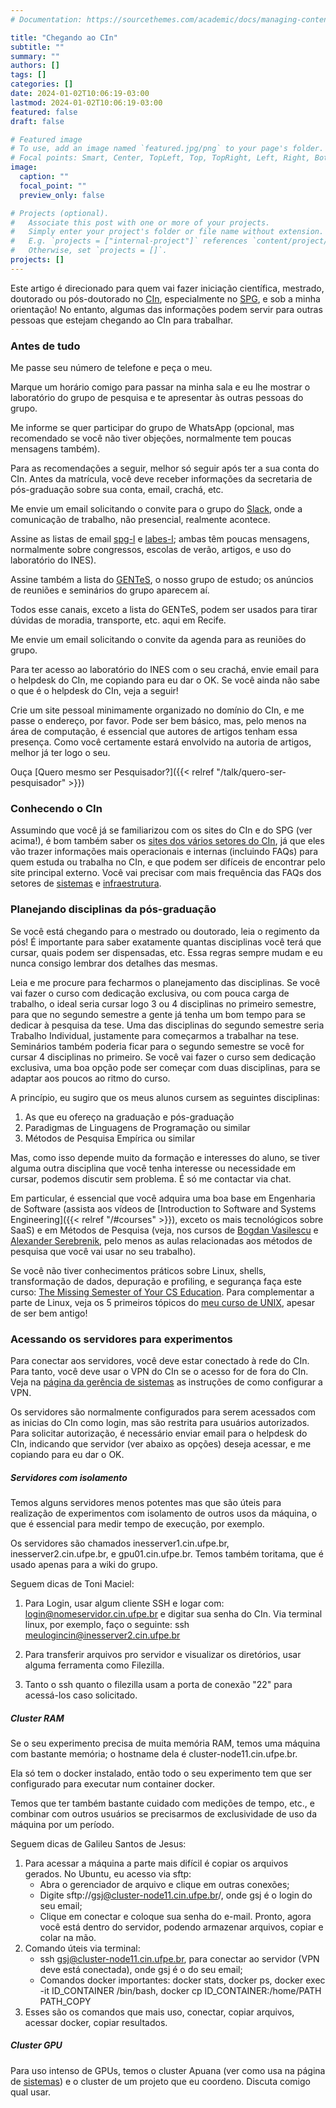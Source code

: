 ```yaml
---
# Documentation: https://sourcethemes.com/academic/docs/managing-content/

title: "Chegando ao CIn"
subtitle: ""
summary: ""
authors: []
tags: []
categories: []
date: 2024-01-02T10:06:19-03:00
lastmod: 2024-01-02T10:06:19-03:00
featured: false
draft: false

# Featured image
# To use, add an image named `featured.jpg/png` to your page's folder.
# Focal points: Smart, Center, TopLeft, Top, TopRight, Left, Right, BottomLeft, Bottom, BottomRight.
image:
  caption: ""
  focal_point: ""
  preview_only: false

# Projects (optional).
#   Associate this post with one or more of your projects.
#   Simply enter your project's folder or file name without extension.
#   E.g. `projects = ["internal-project"]` references `content/project/deep-learning/index.md`.
#   Otherwise, set `projects = []`.
projects: []
---
```

Este artigo é direcionado para quem vai fazer iniciação científica, mestrado, doutorado ou pós-doutorado no [CIn](http://www.cin.ufpe.br/), especialmente no [SPG](http://www.cin.ufpe.br/spg), e sob a minha orientação! No entanto, algumas das informações podem servir para outras pessoas que estejam chegando ao CIn para trabalhar.

### Antes de tudo

Me passe seu número de telefone e peça o meu.

Marque um horário comigo para passar na minha sala e eu lhe mostrar o laboratório do grupo de pesquisa e te apresentar às outras pessoas do grupo.

Me informe se quer participar do grupo de WhatsApp (opcional, mas recomendado se você não tiver objeções, normalmente tem poucas mensagens também).

Para as recomendações a seguir, melhor só seguir após ter a sua conta do CIn. Antes da matrícula, você deve receber informações da secretaria de pós-graduação sobre sua conta, email, crachá, etc.

Me envie um email solicitando o convite para o grupo do [Slack](https://spg-ufpe.slack.com), onde a comunicação de trabalho, não presencial, realmente acontece. 

Assine as listas de email [spg-l](https://groups.google.com/a/cin.ufpe.br/g/spg-l) e [labes-l](https://groups.google.com/a/cin.ufpe.br/g/labes-l); ambas têm poucas mensagens, normalmente sobre congressos, escolas de verão, artigos, e uso do laboratório do INES). 

Assine também a lista do [GENTeS](https://groups.google.com/a/cin.ufpe.br/g/gente), o nosso grupo de estudo; os anúncios de reuniões e seminários do grupo aparecem aí.  

Todos esse canais, exceto a lista do GENTeS, podem ser usados para tirar dúvidas de moradia, transporte, etc. aqui em Recife.

Me envie um email solicitando o convite da agenda para as reuniões do grupo.

Para ter acesso ao laboratório do INES com o seu crachá, envie email para o helpdesk do CIn, me copiando para eu dar o OK. Se você ainda não sabe o que é o helpdesk do CIn, veja a seguir!

Crie um site pessoal minimamente organizado no domínio do CIn, e me passe o endereço, por favor. Pode ser bem básico, mas, pelo menos na área de computação, é essencial que autores de artigos tenham essa presença. Como você certamente estará envolvido na autoria de artigos, melhor já ter logo o seu.

Ouça [Quero mesmo ser Pesquisador?]({{< relref "/talk/quero-ser-pesquisador" >}})


### Conhecendo o CIn 

Assumindo que você já se familiarizou com os sites do CIn e do SPG (ver acima!), é bom também saber os [sites dos vários setores do CIn](https://diretoria.cin.ufpe.br/perguntas-frequentes#h.14rqvo9yjppo), já que eles vão trazer informações mais operacionais e internas (incluindo FAQs) para quem estuda ou trabalha no CIn, e que podem ser difíceis de encontrar pelo site principal externo. Você vai precisar com mais frequência das FAQs dos setores de [sistemas](http://helpdesk.cin.ufpe.br/) e [infraestrutura](http://infraestrutura.cin.ufpe.br/).


### Planejando disciplinas da pós-graduação

Se você está chegando para o mestrado ou doutorado, leia o regimento da pós! É importante para saber exatamente quantas disciplinas você terá que cursar, quais podem ser dispensadas, etc. Essa regras sempre mudam e eu nunca consigo lembrar dos detalhes das mesmas.

Leia e me procure para fecharmos o planejamento das disciplinas. Se você vai fazer o curso com dedicação exclusiva, ou com pouca carga de trabalho, o ideal seria cursar logo 3 ou 4 disciplinas no primeiro semestre, para que no segundo semestre a gente já tenha um bom tempo para se dedicar à pesquisa da tese. Uma das disciplinas do segundo semestre seria Trabalho Individual, justamente para começarmos a trabalhar na tese. Seminários também poderia ficar para o segundo semestre se você for cursar 4 disciplinas no primeiro. Se você vai fazer o curso sem dedicação exclusiva, uma boa opção pode ser começar com duas disciplinas, para se adaptar aos poucos ao ritmo do curso.

A princípio, eu sugiro que os meus alunos cursem as seguintes disciplinas:

1. As que eu ofereço na graduação e pós-graduação
1. Paradigmas de Linguagens de Programação ou similar
1. Métodos de Pesquisa Empírica ou similar

Mas, como isso depende muito da formação e interesses do aluno, se tiver alguma outra disciplina que você tenha interesse ou necessidade em cursar, podemos discutir sem problema. É só me contactar via chat.

Em particular, é essencial que você adquira uma boa base em Engenharia de Software (assista aos vídeos de [Introduction to Software and Systems Engineering]({{< relref "/#courses" >}}), exceto os mais tecnológicos sobre SaaS) e em Métodos de Pesquisa (veja, nos cursos de [Bogdan Vasilescu](https://github.com/bvasiles/empirical-methods?s=03) e [Alexander Serebrenik](https://www.youtube.com/channel/UCUeRK8nJKyj_i_Yz81eHa8g/videos), pelo menos as aulas relacionadas aos métodos de pesquisa que você vai usar no seu trabalho). 

Se você não tiver conhecimentos práticos sobre Linux, shells, transformação de dados, depuração e profiling, e segurança faça este curso: [The Missing Semester of Your CS Education](https://missing.csail.mit.edu). Para complementar a parte de Linux, veja os 5 primeiros tópicos do [meu curso de UNIX](https://www.cin.ufpe.br/~phmb/sysadm/programa.html), apesar de ser bem antigo! 


### Acessando os servidores para experimentos

Para conectar aos servidores, você deve estar conectado à rede do CIn. Para tanto, você deve usar o VPN do CIn se o acesso for de fora do CIn. Veja na [página da gerência de  sistemas](http://helpdesk.cin.ufpe.br/) as instruções de como configurar a VPN. 

Os servidores são normalmente configurados para serem acessados com as inicias do CIn como login, mas são restrita para usuários autorizados. Para solicitar autorização, é necessário enviar email para o helpdesk do CIn, indicando que servidor (ver abaixo as opções) deseja acessar, e me copiando para eu dar o OK. 


##### Servidores com isolamento

Temos alguns servidores menos potentes mas que são úteis para realização de experimentos com isolamento de outros usos da máquina, o que é essencial para medir tempo de execução, por exemplo. 

Os servidores são chamados inesserver1.cin.ufpe.br, inesserver2.cin.ufpe.br, e gpu01.cin.ufpe.br. Temos também toritama, que é usado apenas para a wiki do grupo.  

Seguem dicas de Toni Maciel:

1. Para Login, usar algum cliente SSH e logar com: login@nomeservidor.cin.ufpe.br e digitar sua senha do CIn. Via terminal linux, por exemplo, faço o seguinte: ssh meulogincin@inesserver2.cin.ufpe.br

1. Para transferir arquivos pro servidor e visualizar os diretórios, usar alguma ferramenta como Filezilla.
1. Tanto o ssh quanto o filezilla usam a porta de conexão "22" para acessá-los caso solicitado. 

##### Cluster RAM

Se o seu experimento precisa de muita memória RAM, temos uma máquina com bastante memória; o hostname dela é cluster-node11.cin.ufpe.br. 

Ela só tem o docker instalado, então todo o seu experimento tem que ser configurado para executar num container docker. 

Temos que ter também bastante cuidado com medições de tempo, etc., e combinar com outros usuários se precisarmos de exclusividade de uso da máquina por um período.

Seguem dicas de Galileu Santos de Jesus: 

1. Para acessar a máquina a parte mais difícil é copiar os arquivos gerados. No Ubuntu, eu acesso via sftp:
    - Abra o gerenciador de arquivo e clique em outras conexões;
    - Digite sftp://gsj@cluster-node11.cin.ufpe.br/, onde gsj é o login do seu email;
    - Clique em conectar e coloque sua senha do e-mail. Pronto, agora você está dentro do servidor, podendo armazenar arquivos, copiar e colar na mão.
1. Comando úteis via terminal:
    - ssh gsj@cluster-node11.cin.ufpe.br, para conectar ao servidor (VPN deve está conectada), onde gsj é o do seu email;
    - Comandos docker importantes: docker stats, docker ps, docker exec -it ID_CONTAINER /bin/bash, docker cp ID_CONTAINER:/home/PATH PATH_COPY
1. Esses são os comandos que mais uso, conectar, copiar arquivos, acessar docker, copiar resultados.

##### Cluster GPU

Para uso intenso de GPUs, temos o cluster Apuana (ver como usa na página de [sistemas](http://helpdesk.cin.ufpe.br/)) e o cluster de um projeto que eu coordeno. Discuta comigo qual usar.

